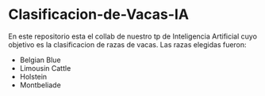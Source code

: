# Clasificacion-de-Vacas-IA
En este repositorio esta el collab de nuestro tp de Inteligencia Artificial cuyo objetivo es la clasificacion de razas de vacas. Las razas elegidas fueron:
- Belgian Blue
- Limousin Cattle
- Holstein
- Montbeliade
